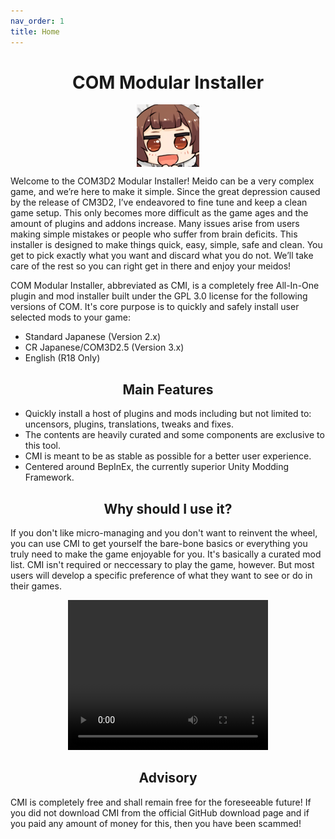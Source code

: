 ```yaml
---
nav_order: 1
title: Home
---
```

<center>
  <h1>COM Modular Installer</h1>
  <img class="rounded" width="100" height="100" align="center" src="https://github.com/krypto5863/COM-Modular-Installer/blob/gh-pages/siteICon.png?raw=true">
</center>

Welcome to the COM3D2 Modular Installer! Meido can be a very complex game, and we’re here to make it simple. Since the great depression caused by the release of CM3D2, I’ve endeavored to fine tune and keep a clean game setup. This only becomes more difficult as the game ages and the amount of plugins and addons increase. Many issues arise from users making simple mistakes or people who suffer from brain deficits. This installer is designed to make things quick, easy, simple, safe and clean. You get to pick exactly what you want and discard what you do not. We’ll take care of the rest so you can right get in there and enjoy your meidos!

COM Modular Installer, abbreviated as CMI, is a completely free All-In-One plugin and mod installer built under the GPL 3.0 license for the following versions of COM. It's core purpose is to quickly and safely install user selected mods to your game:

- Standard Japanese (Version 2.x)
- CR Japanese/COM3D2.5 (Version 3.x)
- English (R18 Only)

<h2 align="center"> Main Features </h2>

- Quickly install a host of plugins and mods including but not limited to: uncensors, plugins, translations, tweaks and fixes.
- The contents are heavily curated and some components are exclusive to this tool.
- CMI is meant to be as stable as possible for a better user experience.
- Centered around BepInEx, the currently superior Unity Modding Framework.

<h2 align="center"> Why should I use it? </h2>

If you don't like micro-managing and you don't want to reinvent the wheel, you can use CMI to get yourself the bare-bone basics or everything you truly need to make the game enjoyable for you. It's basically a curated mod list. CMI isn't required or neccessary to play the game, however. But most users will develop a specific preference of what they want to see or do in their games.

<center>
  <video width="320" height="240" autoplay loop>
    <source src="https://user-images.githubusercontent.com/29824718/145638344-28ad53a2-7f3e-4084-993a-f3dfb4d1e397.mp4" type="video/mp4">
    Your browser does not support the video tag.
  </video> 
</center>

<h2 align="center">Advisory</h2>
CMI is completely free and shall remain free for the foreseeable future! If you did not download CMI from the official GitHub download page and if you paid any amount of money for this, then you have been scammed!
